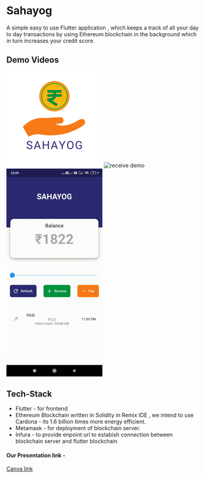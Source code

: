 # Sahayog

A simple easy to use Flutter application , which keeps a track of all your day to day transactions by using Ethereum blockchain in the background which in turn increases your credit score.

## Demo Videos

<img src="https://github.com/UtkarshA135/Sahayog/blob/main/assets/sahayog.png" width="250" title="app icon">
<img src="https://github.com/UtkarshA135/Sahayog/blob/main/assets/receive.gif" width="250" title="receive demo">
<img src="https://github.com/UtkarshA135/Sahayog/blob/main/assets/pay.gif" width="250" title="pay demo">


## Tech-Stack
- Flutter - for frontend
- Ethereum Blockchain written in Solidity in Remix IDE , we intend to use Cardona - its 1.6 billion times more energy efficient.
- Metamask - for deployment of blockchain server.
- Infura - to provide enpoint url to estabish connection between blockchain server and flutter blockchain

#### Our Presentation link -

[Canva link](https://www.canva.com/design/DAEl1ttAXjI/sIi0Fm4ybnt3aRWwGjk2dA/view?utm_content=DAEl1ttAXjI&utm_campaign=designshare&utm_medium=link&utm_source=sharebutton)
